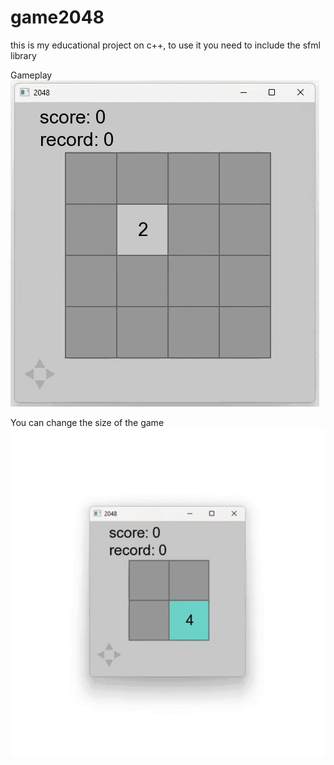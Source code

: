 # game2048
this is my educational project on c++, to use it you need to include the sfml library

Gameplay
![g1](./gif/gameplay.gif)

You can change the size of the game
![g1](./gif/size.gif)
